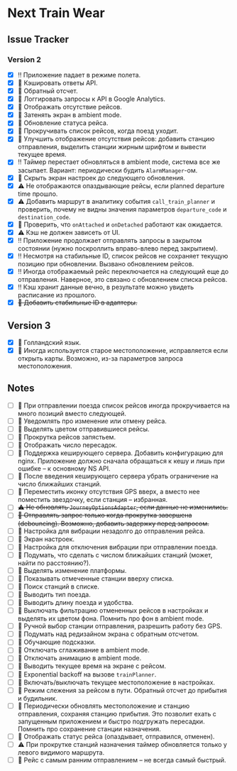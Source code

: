 # Next Train Wear

## Issue Tracker

### Version 2

* [x] :bangbang: Приложение падает в режиме полета.
* [x] :thought_balloon: Кэшировать ответы API.
* [x] :thought_balloon: Обратный отсчет.
* [x] :thought_balloon: Логгировать запросы к API в Google Analytics.
* [x] :thought_balloon: Отображать отсутствие рейсов.
* [x] :thought_balloon: Затенять экран в ambient mode.
* [x] :thought_balloon: Обновление статуса рейса.
* [x] :thought_balloon: Прокручивать список рейсов, когда поезд уходит.
* [x] :thought_balloon: Улучшить отображение отсутствия рейсов: добавить станцию отправления, выделить станции жирным шрифтом и вывести текущее время.
* [x] :bangbang: Таймер перестает обновляться в ambient mode, система все же засыпает. Вариант: периодически будить `AlarmManager`-ом.
* [x] :thought_balloon: Скрыть экран настроек до следующего обновления.
* [x] :warning: Не отображаются опаздывающие рейсы, если planned departure time прошло.
* [x] :warning: Добавить маршрут в аналитику события `call_train_planner` и проверить, почему не видны значения параметров `departure_code` и `destination_code`.
* [x] :thought_balloon: Проверить, что `onAttached` и `onDetached` работают как ожидается.
* [x] :warning: Кэш не должен зависеть от UI.
* [x] :bangbang: Приложение продолжает отправлять запросы в закрытом состоянии (нужно поскроллить вправо-влево перед закрытием).
* [x] :bangbang: Несмотря на стабильные ID, список рейсов не сохраняет текущую позицию при обновлении. Вызвано обновлением рейсов.
* [x] :bangbang: Иногда отображаемый рейс переключается на следующий еще до отправления. Наверное, это связано с обновлением списка рейсов.
* [x] :bangbang: Кэш хранит данные вечно, в результате можно увидеть расписание из прошлого.
* [x] ~~:thought_balloon: Добавить стабильные ID в адаптеры.~~

## Version 3

* [x] :thought_balloon: Голландский язык.
* [x] :thought_balloon: Иногда используется старое местоположение, исправляется если открыть карты. Возможно, из-за параметров запроса местоположения.

## Notes

* [ ] :thought_balloon: При отправлении поезда список рейсов иногда прокручивается на много позиций вместо следующей.
* [ ] :thought_balloon: Уведомлять про изменение или отмену рейса.
* [ ] :thought_balloon: Выделять цветом отправившиеся рейсы.
* [ ] :thought_balloon: Прокрутка рейсов запястьем.
* [ ] :thought_balloon: Отображать число пересадок.
* [ ] :thought_balloon: Поддержка кеширующего сервера. Добавить конфигурацию для nginx. Приложение должно сначала обращаться к кешу и лишь при ошибке – к основному NS API.
* [ ] :thought_balloon: После введения кеширующего сервера убрать ограничение на число ближайших станций.
* [ ] :thought_balloon: Переместить иконку отсутствия GPS вверх, а вместо нее поместить звездочку, если станция – избранная.
* [ ] ~~:warning: Не обновлять `JourneyOptionsAdapter`, если данные не изменились.~~
* [ ] ~~:thought_balloon: Отправлять запрос только когда прокрутка завершена (debouncing). Возможно, добавить задержку перед запросом.~~
* [ ] :thought_balloon: Настройка для вибрации незадолго до отправления рейса.
* [ ] :thought_balloon: Экран настроек.
* [ ] :thought_balloon: Настройка для отключения вибрации при отправлении поезда.
* [ ] :thought_balloon: Подумать, что сделать с числом ближайших станций (может, найти по расстоянию?).
* [ ] :thought_balloon: Выделять изменение платформы.
* [ ] :thought_balloon: Показывать отмеченные станции вверху списка.
* [ ] :thought_balloon: Поиск станций в списке.
* [ ] :thought_balloon: Выводить тип поезда.
* [ ] :thought_balloon: Выводить длину поезда и удобства.
* [ ] :thought_balloon: Выключать фильтрацию отмененных рейсов в настройках и выделять их цветом фона. Помнить про фон в ambient mode.
* [ ] :thought_balloon: Ручной выбор станции отправления, разрешить работу без GPS.
* [ ] :thought_balloon: Подумать над редизайном экрана с обратным отсчетом.
* [ ] :thought_balloon: Обучающие подсказки.
* [ ] :thought_balloon: Отключать сглаживание в ambient mode.
* [ ] :thought_balloon: Отключать анимацию в ambient mode.
* [ ] :thought_balloon: Выводить текущее время на экране с рейсом.
* [ ] :thought_balloon: Exponential backoff на вызове `trainPlanner`.
* [ ] :thought_balloon: Включать/выключать текущее местоположение в настройках.
* [ ] :thought_balloon: Режим слежения за рейсом в пути. Обратный отсчет до прибытия и будильник.
* [ ] :thought_balloon: Периодически обновлять местоположение и станцию отправления, сохраняя станцию прибытия. Это позволит ехать с запущенным приложением и быстро подгружать пересадки. Помнить про сохранение станции назначения.
* [ ] :thought_balloon: Отображать статус рейса (опаздывает, отправился, отменен).
* [ ] :warning: При прокрутке станций назначения таймер обновляется только у левого видимого маршрута.
* [ ] :thought_balloon: Рейс с самым ранним отправлением – не всегда самый быстрый.
